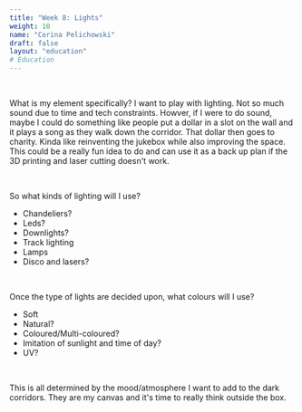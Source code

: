 ```yaml
---
title: "Week 8: Lights"
weight: 10
name: "Corina Pelichowski"
draft: false
layout: "education"
# Education
---
```

<br>
<div class="container">
    <p>
        What is my element specifically? I want to play with lighting. Not so much sound due to time and tech constraints. Howver, if I were to do sound, maybe I could do something like people put a dollar in a slot on the wall and it plays a song as they walk down the corridor. That dollar then goes to charity. Kinda like reinventing the jukebox while also improving the space. This could be a really fun idea to do and can use it as a back up plan if the 3D printing and laser cutting doesn't work.
    </p>
    <br>
    <p>
        So what kinds of lighting will I use?
    </p>
    <ul>
        <li>Chandeliers?</li>
        <li>Leds?</li>
        <li>Downlights?</li>
        <li>Track lighting</li>
        <li>Lamps</li>
        <li>Disco and lasers?</li>
    </ul>
    <br>
    <p>
        Once the type of lights are decided upon, what colours will I use?
    </p>
    <ul>
        <li>Soft</li>
        <li>Natural?</li>
        <li>Coloured/Multi-coloured?</li>
        <li>Imitation of sunlight and time of day?</li>
        <li>UV?</li>
    </ul>
    <br>
    <p>
    This is all determined by the mood/atmosphere I want to add to the dark corridors. They are my canvas and it's time to really think outside the box.
    </p>
</div>